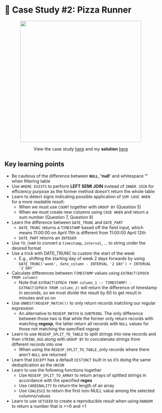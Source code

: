 # 🍕 Case Study #2: Pizza Runner
<p align="center">
<img width="400px"  src="https://8weeksqlchallenge.com/images/case-study-designs/2.png" />
</p>

<p align="center">
View the case study <a href="https://8weeksqlchallenge.com/case-study-2/">here</a> and my <b>solution</b> <a href="https://github.com/nguyennhatquan/8-Week-SQL-Challenge/blob/main/Case%20Study%20%232%20-%20Pizza%20Runner/Answers.md">here</a>
</p>

## **Key learning points**
* Be cautious of the difference between **`NULL`**, **'null'** and whitespace **''** when filtering table
* Use `WHERE EXISTS` to perform **LEFT SEMI JOIN** instead of `INNER JOIN` for efficiency purpose as the former method doesn't return the whole table
* Learn to detect signs indicating possible application of `SUM CASE WHEN` for a more readable result:
    * When we must use `COUNT` together with `GROUP BY` (Question 5)
    * When we must create new columns using `CASE WHEN` and return a sum number (Question 7, Question 8)
* Learn the difference between `DATE_TRUNC` and `DATE_PART` 
    * `DATE_TRUNC` returns a `TIMESTAMP` based off the field input, which means 11:00:00 on April 11th is different from 11:00:00 April 12th
    * `DATE_PART` returns an `INTEGER`
* Use `TO_CHAR` to convert a `timestamp`, `interval`, ... to string under the desired format
* Use a trick with DATE_TRUNC to custom the start of the week
    * E.g., shifting the starting day of week 2 days forwards by using `DATE_TRUNC('week', date_column - INTERVAL '2 DAY') + INTERVAL '2 DAY'`
* Calculate differences between `TIMESTAMP` values using `EXTRACT(EPOCH FROM column)`
    * Note that `EXTRACT(EPOCH FROM column_1 :: TIMESTAMP) - EXTRACT(EPOCH FROM column_2)` will return the difference of timestamp in seconds, so we must divide the result by 60 to get result in minutes and so on
* Use `UNNEST(REGEXP_MATCH())` to only return records matching our regular expression
    * An alternative to `REGEXP_MATCH` is `SUBTRING`. The only difference between those two is that while the former only return records with matching **regexp**, the latter return all records with `NULL` values for those not matching the specified *regexp*
* Learn to use `REGEXP_SPLIT_TO_TABLE` to split strings into new records and then `STRING_AGG` along with `GROUP BY` to concatenate strings from different records into one
    * When using the `REGEXP_SPLIT_TO_TABLE` ,only records where there aren't  `NULL`  are returned
* Learn that `EXCEPT` has a default `DISTINCT` built in so it’s doing the same deduplication as the `UNION`
* Learn to use the following functions together
    * Use `REGEXP_SPLIT_TO_ARRAY` to return arrays of splitted strings in accordance with the specified **regex**
    * Use `CARDINALITY` to return the length of an array
    * Use `COALESCE` to return the first non-NULL value among the selected columns/values
* Learn to use `SETSEED` to create a reproducible result when using `RANDOM` to return a number that is >=0 and <1

